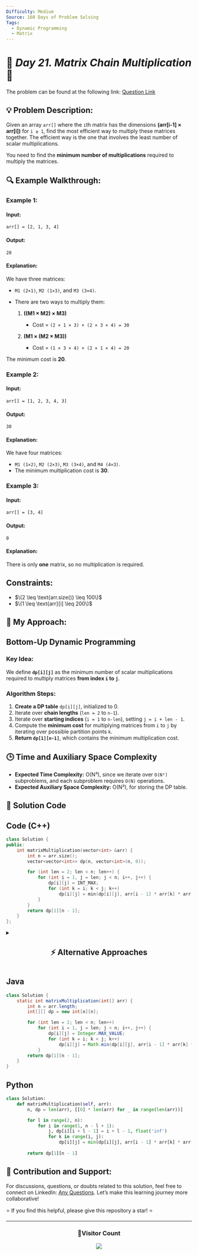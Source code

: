 ```yaml
---
Difficulty: Medium  
Source: 160 Days of Problem Solving  
Tags:
  - Dynamic Programming
  - Matrix
---
```


# 🚀 _Day 21. Matrix Chain Multiplication_ 🧠


The problem can be found at the following link: [Question Link](https://www.geeksforgeeks.org/problems/matrix-chain-multiplication0303/1)

## 💡 **Problem Description:** 

Given an array `arr[]` where the `i`th matrix has the dimensions **(arr[i-1] × arr[i])** for `i ≥ 1`, find the most efficient way to multiply these matrices together. The efficient way is the one that involves the least number of scalar multiplications.

You need to find the **minimum number of multiplications** required to multiply the matrices.



## 🔍 **Example Walkthrough:**

### **Example 1:**  

#### **Input:**  
```plaintext
arr[] = [2, 1, 3, 4]
```

#### **Output:**  
```plaintext
20
```

#### **Explanation:**  
We have three matrices:  
- `M1 (2×1)`, `M2 (1×3)`, and `M3 (3×4)`.  
- There are two ways to multiply them:  

  1. **((M1 × M2) × M3)**  
     - Cost = `(2 × 1 × 3) + (2 × 3 × 4) = 30`  

  2. **(M1 × (M2 × M3))**  
     - Cost = `(1 × 3 × 4) + (2 × 1 × 4) = 20`  

The minimum cost is **20**.



### **Example 2:**  

#### **Input:**  
```plaintext
arr[] = [1, 2, 3, 4, 3]
```

#### **Output:**  
```plaintext
30
```

#### **Explanation:**  
We have four matrices:  
- `M1 (1×2)`, `M2 (2×3)`, `M3 (3×4)`, and `M4 (4×3)`.  
- The minimum multiplication cost is **30**.



### **Example 3:**  

#### **Input:**  
```plaintext
arr[] = [3, 4]
```

#### **Output:**  
```plaintext
0
```

#### **Explanation:**  
There is only **one** matrix, so no multiplication is required.



## **Constraints:**  
- $\(2 \leq \text{arr.size()} \leq 100\)$  
- $\(1 \leq \text{arr}[i] \leq 200\)$  


## 🎯 **My Approach:**

## **Bottom-Up Dynamic Programming**  

### **Key Idea:**  
We define **`dp[i][j]`** as the minimum number of scalar multiplications required to multiply matrices **from index `i` to `j`**.  

### **Algorithm Steps:**  
1. **Create a DP table** `dp[i][j]`, initialized to 0.  
2. Iterate over **chain lengths** (`len = 2` to `n-1`).  
3. Iterate over **starting indices** (`i = 1` to `n-len`), setting `j = i + len - 1`.  
4. Compute the **minimum cost** for multiplying matrices from `i` to `j` by iterating over possible partition points `k`.  
5. **Return `dp[1][n-1]`**, which contains the minimum multiplication cost.  

## 🕒 **Time and Auxiliary Space Complexity** 


- **Expected Time Complexity:** O(N³), since we iterate over `O(N²)` subproblems, and each subproblem requires `O(N)` operations.  
- **Expected Auxiliary Space Complexity:** O(N²), for storing the DP table.  

## 📝 **Solution Code**

## **Code (C++)**
```cpp
class Solution {
public:
    int matrixMultiplication(vector<int> &arr) {
        int n = arr.size();
        vector<vector<int>> dp(n, vector<int>(n, 0));

        for (int len = 2; len < n; len++) {
            for (int i = 1, j = len; j < n; i++, j++) {
                dp[i][j] = INT_MAX;
                for (int k = i; k < j; k++)
                    dp[i][j] = min(dp[i][j], arr[i - 1] * arr[k] * arr[j] + dp[i][k] + dp[k + 1][j]);
            }
        }
        return dp[1][n - 1];
    }
};
```

<details>
<summary><h2 align="center">⚡ Alternative Approaches</h2></summary>

## **1️⃣ Recursive + Memoization (Top-Down DP) – O(N³)**
### **Algorithm Steps:**
1. Use a `dp[i][j]` table to store results of subproblems.
2. If `dp[i][j]` is already computed, return it.
3. Otherwise, compute `solve(i, j)` recursively and store results.

### **Code (C++):**
```cpp
class Solution {
public:
    int dp[1005][1005];

    int solve(vector<int>& arr, int i, int j) {
        if (i == j) return 0;
        if (dp[i][j] != -1) return dp[i][j];

        int ans = INT_MAX;
        for (int k = i; k < j; k++) {
            int cost = arr[i-1] * arr[k] * arr[j] + solve(arr, i, k) + solve(arr, k+1, j);
            ans = min(ans, cost);
        }
        return dp[i][j] = ans;
    }

    int matrixMultiplication(vector<int>& arr) {
        memset(dp, -1, sizeof(dp));
        return solve(arr, 1, arr.size() - 1);
    }
};
```
✅ **Time Complexity:** `O(N³)`  
✅ **Space Complexity:** `O(N²)`





## **Comparison of Approaches**

| **Approach**                     | ⏱️ **Time Complexity** | 🗂️ **Space Complexity** | ✅ **Pros**                      | ⚠️ **Cons**                     |
|----------------------------------|------------------------|-------------------------|----------------------------------|---------------------------------|
| **Bottom-Up DP**                 | 🟢 O(N³)               | 🟡 O(N²)                 | Efficient and easy to implement | Uses `O(N²)` space              |
| **Recursive + Memoization**      | 🟢 O(N³)               | 🔴 O(N²)                  | Reduces redundant calculations | Still uses `O(N²)` memory       |


✅ **Best Choice?**  
- If **memory is not an issue**, use **Bottom-Up DP** (`O(N³) Time, O(N²) Space`).  
- If **you need recursion**, use **Memoized DP** (`O(N³) Time, O(N²) Space`).  
</details>
  
## **Java**
```java
class Solution {
    static int matrixMultiplication(int[] arr) {
        int n = arr.length;
        int[][] dp = new int[n][n];

        for (int len = 2; len < n; len++)
            for (int i = 1, j = len; j < n; i++, j++) {
                dp[i][j] = Integer.MAX_VALUE;
                for (int k = i; k < j; k++)
                    dp[i][j] = Math.min(dp[i][j], arr[i - 1] * arr[k] * arr[j] + dp[i][k] + dp[k + 1][j]);
            }
        return dp[1][n - 1];
    }
}
```
## **Python**
```python
class Solution:
    def matrixMultiplication(self, arr):
        n, dp = len(arr), [[0] * len(arr) for _ in range(len(arr))]

        for l in range(2, n):
            for i in range(1, n - l + 1):
                j, dp[i][i + l - 1] = i + l - 1, float('inf')
                for k in range(i, j):
                    dp[i][j] = min(dp[i][j], arr[i - 1] * arr[k] * arr[j] + dp[i][k] + dp[k + 1][j])
        
        return dp[1][n - 1]
```



## 🎯 **Contribution and Support:**

For discussions, questions, or doubts related to this solution, feel free to connect on LinkedIn: [Any Questions](https://www.linkedin.com/in/het-patel-8b110525a/). Let’s make this learning journey more collaborative!

⭐ If you find this helpful, please give this repository a star! ⭐

---

<div align="center">
  <h3><b>📍Visitor Count</b></h3>
</div>

<p align="center">
  <img src="https://profile-counter.glitch.me/Hunterdii/count.svg" />
</p>
